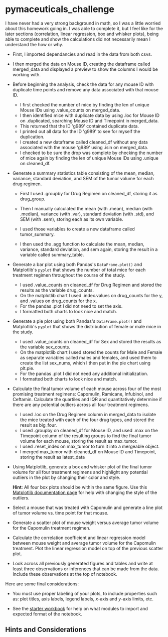 # pymaceuticals_challenge

I have never had a very strong background in math, so I was a little worried about this homework going in. I was able to complete it, but I feel like for the later sections (correlation, linear regression, box and whisker plots), being able to complete and show the calculations did not necessarily mean I understand the how or why. 

  - First, I imported dependancies and read in the data from both csvs.

  - I then merged the data on Mouse ID, creating the dataframe called merged_data and displayed a preview to show the columns I would be working with.



* Before beginning the analysis, check the data for any mouse ID with duplicate time points and remove any data associated with that mouse ID.

  - I first checked the number of mice by finding the len of unique Mouse IDs using .value_counts on merged_data.
  - I then identified mice with duplicate data by using .loc for Mouse ID on .duplicated, searching  Mouse ID and Timepoint in merged_data. 
  - This returned that the ID 'g989' contained duplicate data.
  - I printed out all data for the ID 'g989' to see for myself the duplication.
  - I created a new dataframe called cleaned_df without any data associated with the mouse 'g989' using .isin on merged_data. 
  - I checked to be sure the drop was complete by checking the number of mice again by finding the len of unique Mouse IDs using .unique on cleaned_df.



* Generate a summary statistics table consisting of the mean, median, variance, standard deviation, and SEM of the tumor volume for each drug regimen.

  - First I used .groupby for Drug Regimen on cleaned_df, storing it as drug_group.

  - Then I manually calculated the mean (with .mean), median (with .median), variance (with .var), standard deviation (with .std), and SEM (with .sem), storing each as its own variable.
  - I used those variables to create a new dataframe called tumor_summary.

  - I then used the .agg function to calculate the mean, median, variance, standard deviation, and sem again, storing the result in a variable called summary_table. 



* Generate a bar plot using both Pandas's `DataFrame.plot()` and Matplotlib's `pyplot` that shows  the number of total mice for each treatment regimen throughout the course of the study.

  - I used .value_counts on cleaned_df for Drug Regimen and stored the results as the variable drug_counts.
  - On the matplotlib chart I used .index.values on drug_counts for the y, and .values on drug_counts for the x.
  - For the pandas .plot I did not need to set the axis. 
  - I formatted both charts to look nice and match.



* Generate a pie plot using both Pandas's `DataFrame.plot()` and Matplotlib's `pyplot` that shows the distribution of female or male mice in the study.

  - I used .value_counts on cleaned_df for Sex and stored the results as the variable sex_counts.
  - On the matplotlib chart I used stored the counts for Male and Female as separate variables called males and females, and used them to create the list sex_nums, which I then put in the pie chart using plt.pie.
  - For the pandas .plot I did not need any additional initialization. 
  - I formatted both charts to look nice and match.



* Calculate the final tumor volume of each mouse across four of the most promising treatment regimens: Capomulin, Ramicane, Infubinol, and Ceftamin. Calculate the quartiles and IQR and quantitatively determine if there are any potential outliers across all four treatment regimens.

  - I used .loc on the Drug Regimen column in merged_data to isolate the mice treated with each of the four drug types, and stored the result as big_four.
  - I used .groupby on cleaned_df for Mouse ID, and used .max on the  Timepoint column of the resulting groups to find the final tumor volume for each mouse, storing the result as max_tumor.
  - I used .reset_index on max_tumor to turn it into a mergeable object.
  - I merged max_tumor with cleaned_df on Mouse ID and Timepoint, storing the result as latest_data

  

* Using Matplotlib, generate a box and whisker plot of the final tumor volume for all four treatment regimens and highlight any potential outliers in the plot by changing their color and style.

  **Hint**: All four box plots should be within the same figure. Use this [Matplotlib documentation page](https://matplotlib.org/gallery/pyplots/boxplot_demo_pyplot.html#sphx-glr-gallery-pyplots-boxplot-demo-pyplot-py) for help with changing the style of the outliers.

* Select a mouse that was treated with Capomulin and generate a line plot of tumor volume vs. time point for that mouse.

* Generate a scatter plot of mouse weight versus average tumor volume for the Capomulin treatment regimen.

* Calculate the correlation coefficient and linear regression model between mouse weight and average tumor volume for the Capomulin treatment. Plot the linear regression model on top of the previous scatter plot.

* Look across all previously generated figures and tables and write at least three observations or inferences that can be made from the data. Include these observations at the top of notebook.

Here are some final considerations:

* You must use proper labeling of your plots, to include properties such as: plot titles, axis labels, legend labels, _x_-axis and _y_-axis limits, etc.

* See the [starter workbook](Pymaceuticals/pymaceuticals_starter.ipynb) for help on what modules to import and expected format of the notebook.

## Hints and Considerations